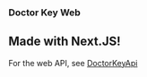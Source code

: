### Doctor Key Web
## Made with Next.JS!

For the web API, see [DoctorKeyApi](https://github.com/gabeFrancisco/DoctorKeyApi)
